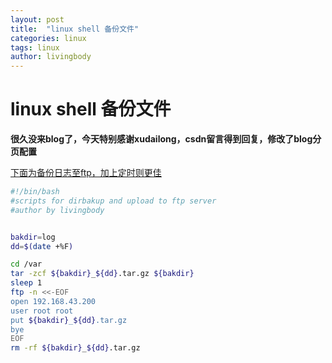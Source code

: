 ```yaml
---
layout: post
title:  "linux shell 备份文件"
categories: linux 
tags: linux 
author: livingbody
---
```


# linux  shell 备份文件

**很久没来blog了，今天特别感谢xudailong，csdn留言得到回复，修改了blog分页配置**

<u>下面为备份日志至ftp，加上定时则更佳</u>



```bash
#!/bin/bash
#scripts for dirbakup and upload to ftp server
#author by livingbody


bakdir=log
dd=$(date +%F)

cd /var
tar -zcf ${bakdir}_${dd}.tar.gz ${bakdir}
sleep 1
ftp -n <<-EOF
open 192.168.43.200
user root root
put ${bakdir}_${dd}.tar.gz
bye
EOF
rm -rf ${bakdir}_${dd}.tar.gz



```

